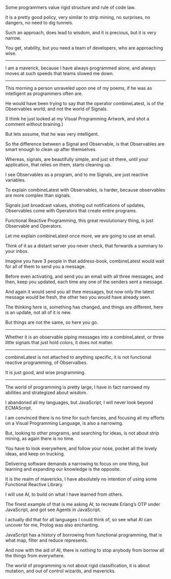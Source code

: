 Some programmers value rigid structure
and rule of code law.

It is a pretty good policy, very similar to strip mining,
no surprises, no dangers, no need to dig tunnels.

Such an approach, does lead to wisdom,
and it is precious, but it is very narrow.

You get, stability, but you need a team of developers,
who are approaching wise.

---

I am a maverick, because I have always programmed alone,
and always moves at such speeds that teams slowed me down.

---

This morning a person unraveled upon one of my poems,
if he was as intelligent as programmers often are.

He would have been trying to say that the operator combineLatest,
is of the Observables world, and not the world of Signals.

(I think he just looked at my Visual Programming Artwork,
and shot a comment without braining.)

But lets assume,
that he was very intelligent.

So the difference between a Signal and Observable,
is that Observables are smart enough to clean up after themselves.

Whereas, signals, are beautifully simple, and just sit there,
until your application, that relies on them, starts cleaning up.

I see Observables as a program,
and to me Signals, are just reactive variables.

To explain combineLatest with Observables,
is harder, because observables are more complex than signals.

Signals just broadcast values, shoting out notifications of updates,
Observables come with Operators that create entire programs.

Functional Reactive Programming, this great revolutionary thing,
is just Observable and Operators.

Let me explain combineLatest once more,
we are going to use an email.

Think of it as a distant server you never check,
that forwards a summary to your inbox.

Imagine you have 3 people in that address-book,
combineLatest would wait for all of them to send you a message.

Before even activating, and send you an email with all three messages,
and then, keep you updated, each time any one of the senders sent a message.

And again it would send you all thee messages,
but now only the latest message would be fresh, the other two you would have already seen.

The thinking here is, something has changed,
and things are different, here is an update, not all of it is new.

But things are not the same,
so here you go.

---

Whether it is an observable piping messages into a combineLatest,
or three little signals that just hold colors, it does not matter.

---

combineLatest is not attached to anything specific,
it is not functional reactive programming, of Observalbes.

It is just good,
and wise programming.

---

The world of programming is pretty large,
I have in fact narrowed my abilities and strategized about wisdom.

I abandoned all my languages, but JavaScript,
I will never look beyond ECMAScript.

I am convinced there is no time for such fancies,
and focusing all my efforts on a Visual Programming Language, is also a narrowing.

But, looking to other programs, and searching for ideas,
is not about strip mining, as again there is no time.

You have to look everywhere, and follow your nose,
pocket all the lovely ideas, and keep on trucking.

Delivering software demands a narrowing to focus on one thing,
but learning and expanding our knowledge is the opposite.

It is the realm of mavericks,
I have absolutely no intention of using some Functional Reactive Library.

I will use AI,
to build on what I have learned from others.

The finest example of that is me asking AI,
to recreate Erlang’s OTP under JavaScript, and got see Agents in JavaScript.

I actually did that for all languages I could think of,
so see what AI can uncover for me, Prolog was also enchanting.

JavaScript has a history of borrowing from functional programming,
that is what map, filter and reduce represents.

And now with the aid of AI,
there is nothing to stop anybody from borrow all the things from everywhere.

The world of programming is not about rigid classification,
it is about mutation, and out of control wizards, and mavericks.
